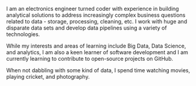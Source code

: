 I am an electronics engineer turned coder with experience in building analytical solutions to address increasingly complex business questions related to data - storage, processing, cleaning, etc. I work with huge and disparate data sets and develop data pipelines using a variety of technologies.

While my interests and areas of learning include Big Data, Data Science, and analytics, I am also a keen learner of software development and I am currently learning to contribute to open-source projects on GitHub.

When not dabbling with some kind of data, I spend time watching movies, playing cricket, and photography.
